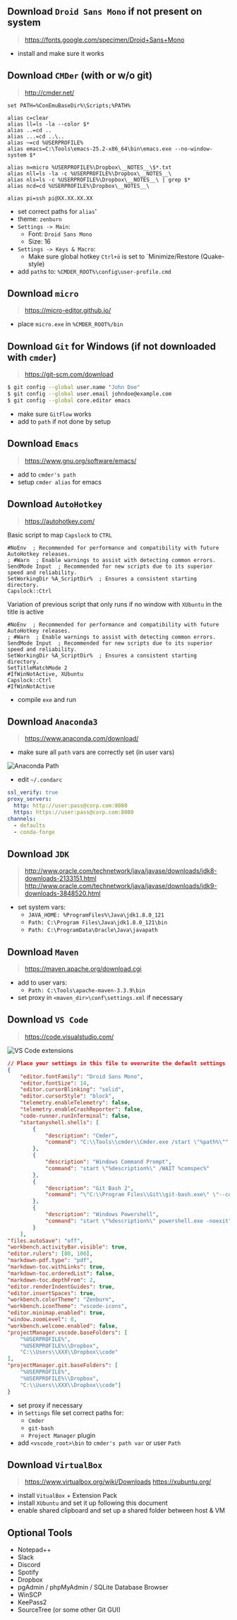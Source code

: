 ## Download `Droid Sans Mono` if not present on system
> https://fonts.google.com/specimen/Droid+Sans+Mono
- install and make sure it works

## Download `CMDer` (with or w/o git)
> http://cmder.net/
```
set PATH=%ConEmuBaseDir%\Scripts;%PATH%
 
alias c=clear
alias ll=ls -la --color $*
alias ..=cd ..
alias ...=cd ..\..
alias ~=cd %USERPROFILE%
alias emacs=C:\Tools\emacs-25.2-x86_64\bin\emacs.exe --no-window-system $*
 
alias n=micro %USERPROFILE%\Dropbox\__NOTES__\$*.txt
alias nll=ls -la -c %USERPROFILE%\Dropbox\__NOTES__\
alias nls=ls -c %USERPROFILE%\Dropbox\__NOTES__\ | grep $*
alias ncd=cd %USERPROFILE%\Dropbox\__NOTES__\
 
alias pi=ssh pi@XX.XX.XX.XX
```
- set correct paths for `alias`'
- theme: `zenburn`
- `Settings -> Main`:
    - Font: `Droid Sans Mono`
    - Size: 16
- `Settings -> Keys & Macro`:
    - Make sure global hotkey `Ctrl+ö` is set to `Minimize/Restore (Quake-style)
- add `path`s to: `%CMDER_ROOT%\config\user-profile.cmd`

## Download `micro`
> https://micro-editor.github.io/
- place `micro.exe` in `%CMDER_ROOT%/bin`

## Download `Git` for Windows (if not downloaded with `cmder`)
> https://git-scm.com/download
```sh
$ git config --global user.name "John Doe"
$ git config --global user.email johndoe@example.com
$ git config --global core.editor emacs
```
- make sure `GitFlow` works
- add to `path` if not done by setup

## Download `Emacs`
> https://www.gnu.org/software/emacs/
- add to `cmder's path`
- setup `cmder alias` for emacs

## Download `AutoHotkey`
> https://autohotkey.com/

Basic script to map `Capslock` to `CTRL`
```autohotkey
#NoEnv  ; Recommended for performance and compatibility with future AutoHotkey releases.
; #Warn  ; Enable warnings to assist with detecting common errors.
SendMode Input  ; Recommended for new scripts due to its superior speed and reliability.
SetWorkingDir %A_ScriptDir%  ; Ensures a consistent starting directory.
Capslock::Ctrl
```

Variation of previous script that only runs if no window with `XUbuntu` in the title is active
```autohotkey
#NoEnv  ; Recommended for performance and compatibility with future AutoHotkey releases.
; #Warn  ; Enable warnings to assist with detecting common errors.
SendMode Input  ; Recommended for new scripts due to its superior speed and reliability.
SetWorkingDir %A_ScriptDir%  ; Ensures a consistent starting directory.
SetTitleMatchMode 2
#IfWinNotActive, XUbuntu
Capslock::Ctrl
#IfWinNotActive
```
- compile `exe` and run

## Download `Anaconda3`
> https://www.anaconda.com/download/
- make sure all `path` vars are correctly set (in user vars)

![Anaconda Path](https://github.com/bk-m/workspace/blob/master/anaconda_path.PNG)

- edit `~/.condarc`
```yaml
ssl_verify: true
proxy_servers:
  http: http://user:pass@corp.com:8080
  https: https://user:pass@corp.com:8080
channels:
  - defaults
  - conda-forge
```

## Download `JDK`
> http://www.oracle.com/technetwork/java/javase/downloads/jdk8-downloads-2133151.html
> http://www.oracle.com/technetwork/java/javase/downloads/jdk9-downloads-3848520.html

- set system vars:
    - `JAVA_HOME: %ProgramFiles%\Java\jdk1.8.0_121`
    - `Path: C:\Program Files\Java\jdk1.8.0_121\bin`
    - `Path: C:\ProgramData\Oracle\Java\javapath`

## Download `Maven`
> https://maven.apache.org/download.cgi

- add to user vars:
    - `Path: C:\Tools\apache-maven-3.3.9\bin`
- set proxy in `<maven_dir>\conf\settings.xml` if necessary

## Download `VS Code`
> https://code.visualstudio.com/

![VS Code extensions](https://github.com/bk-m/workspace/blob/master/vscode_extensions.PNG)

```json
// Place your settings in this file to overwrite the default settings
{
    "editor.fontFamily": "Droid Sans Mono",
    "editor.fontSize": 14,
    "editor.cursorBlinking": "solid",
    "editor.cursorStyle": "block",
    "telemetry.enableTelemetry": false,
    "telemetry.enableCrashReporter": false,
    "code-runner.runInTerminal": false,
    "startanyshell.shells": [
        {
            "description": "Cmder",
            "command": "C:\\Tools\\cmder\\Cmder.exe /start \"%path%\""
        },
        {
            "description": "Windows Command Prompt",
            "command": "start \"%description%\" /WAIT %comspec%"
        },
        {
            "description": "Git Bash 2",
            "command": "\"C:\\Program Files\\Git\\git-bash.exe\" \"--cd=%path%\""
        },
        {
            "description": "Windows Powershell",
            "command": "start \"%description%\" powershell.exe -noexit"
        }
    ],
"files.autoSave": "off",
"workbench.activityBar.visible": true,
"editor.rulers": [80, 100],
"markdown-pdf.type": "pdf",
"markdown-toc.withLinks": true,
"markdown-toc.orderedList": false,
"markdown-toc.depthFrom": 2,
"editor.renderIndentGuides": true,
"editor.insertSpaces": true,
"workbench.colorTheme": "Zenburn",
"workbench.iconTheme": "vscode-icons",
"editor.minimap.enabled": true,
"window.zoomLevel": 0,
"workbench.welcome.enabled": false,
"projectManager.vscode.baseFolders": [
    "%USERPROFILE%",
    "%USERPROFILE%\\Dropbox",
    "C:\\Users\\XXX\\Dropbox\\code"
],
"projectManager.git.baseFolders": [
    "%USERPROFILE%",
    "%USERPROFILE%\\Dropbox",
    "C:\\Users\\XXX\\Dropbox\\code"]
}
```
- set proxy if necessary
- in `Settings` file set correct paths for:
    - `Cmder`
    - `git-bash`
    - `Project Manager` plugin
- add `<vscode_root>\bin` to `cmder's path var` or user `Path`

## Download `VirtualBox`
> https://www.virtualbox.org/wiki/Downloads
> https://xubuntu.org/

- install `VitualBox` + Extension Pack
- install `XUbuntu` and set it up following this document
- enable shared clipboard and set up a shared folder between host & VM

## Optional Tools
- Notepad++
- Slack
- Discord
- Spotify
- Dropbox
- pgAdmin / phpMyAdmin / SQLite Database Browser
- WinSCP
- KeePass2
- SourceTree (or some other Git GUI)